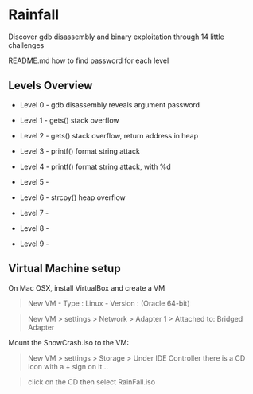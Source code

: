 # Rainfall

Discover gdb disassembly and binary exploitation through 14 little challenges

README.md how to find password for each level

## Levels Overview

* Level 0 - gdb disassembly reveals argument password

* Level 1 - gets() stack overflow

* Level 2 - gets() stack overflow, return address in heap

* Level 3 - printf() format string attack

* Level 4 - printf() format string attack, with %d

* Level 5 - 

* Level 6 - strcpy() heap overflow

* Level 7 - 

* Level 8 - 

* Level 9 - 


## Virtual Machine setup

On Mac OSX, install VirtualBox and create a VM

> New VM - Type : Linux - Version : (Oracle 64-bit)

> New VM > settings > Network > Adapter 1 > Attached to: Bridged Adapter

Mount the SnowCrash.iso to the VM:

> New VM > settings > Storage > Under IDE Controller there is a CD icon with a + sign on it...

> click on the CD then select RainFall.iso
